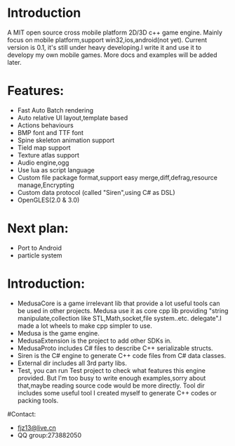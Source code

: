 # Introduction
A MIT open source cross mobile platform 2D/3D c++ game engine.
Mainly focus on mobile platform,support win32,ios,android(not yet).
Current version is 0.1, it's still under heavy developing.I write it and use it to developy my own mobile games.
More docs and examples will be added later.

# Features:
* Fast Auto Batch rendering
* Auto relative UI layout,template based
* Actions behaviours
* BMP font and TTF font
* Spine skeleton animation support
* Tield map support
* Texture atlas support
* Audio engine,ogg
* Use lua as script language
* Custom file package format,support easy merge,diff,defrag,resource manage,Encrypting
* Custom data protocol (called "Siren",using C# as DSL)
* OpenGLES(2.0 & 3.0)

# Next plan:
* Port to Android
* particle system

# Introduction:
* MedusaCore is a game irrelevant lib that provide a lot useful tools can be used in other projects. Medusa use it as core cpp lib providing "string manipulate,collection like STL,Math,socket,file system..etc. delegate".I made a lot wheels to make cpp simpler to use.
* Medusa is the game engine.
* MedusaExtension is the project to add other SDKs in.
* MedusaProto includes C# files to describe C++ serializable structs.
* Siren is the C# engine to generate C++ code files from C# data classes.
* External dir includes all 3rd party libs.
* Test, you can run Test project to check what features this engine provided. But I'm too busy to write enough examples,sorry about that,maybe reading source code would be more directly.
Tool dir includes some useful tool I created myself to generate C++ codes or packing tools.

#Contact: 
* fjz13@live.cn
* QQ group:273882050
